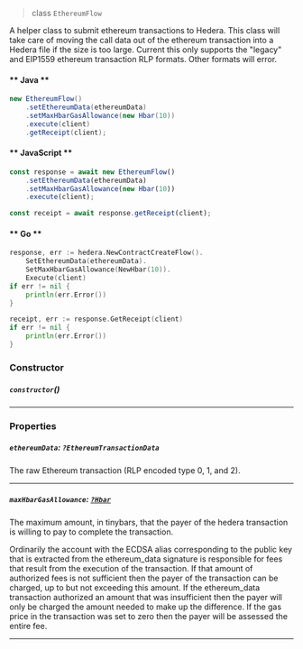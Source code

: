 > class `EthereumFlow`

A helper class to submit ethereum transactions to Hedera. This class will take
care of moving the call data out of the ethereum transaction into a Hedera file
if the size is too large. Current this only supports the "legacy" and EIP1559
ethereum transaction RLP formats. Other formats will error.

<!-- tabs:start -->

#### ** Java **

```java
new EthereumFlow()
    .setEthereumData(ethereumData)
    .setMaxHbarGasAllowance(new Hbar(10))
    .execute(client)
    .getReceipt(client);
```

#### ** JavaScript **

```javascript
const response = await new EthereumFlow()
    .setEthereumData(ethereumData)
    .setMaxHbarGasAllowance(new Hbar(10))
    .execute(client);

const receipt = await response.getReceipt(client);
```

#### ** Go **

```go
response, err := hedera.NewContractCreateFlow().
    SetEthereumData(ethereumData).
    SetMaxHbarGasAllowance(NewHbar(10)).
    Execute(client)
if err != nil {
    println(err.Error())
}

receipt, err := response.GetReceipt(client)
if err != nil {
    println(err.Error())
}
```

<!-- tabs:end -->

### Constructor

##### `constructor`()

---

### Properties

##### `ethereumData`: `?EthereumTransactionData`

The raw Ethereum transaction (RLP encoded type 0, 1, and 2).

---

##### `maxHbarGasAllowance`: [`?Hbar`](reference/Hbar.md)

The maximum amount, in tinybars, that the payer of the hedera transaction 
is willing to pay to complete the transaction.

Ordinarily the account with the ECDSA alias corresponding to the public 
key that is extracted from the ethereum\_data signature is responsible for
fees that result from the execution of the transaction. If that amount of
authorized fees is not sufficient then the payer of the transaction can be
charged, up to but not exceeding this amount. If the ethereum\_data 
transaction authorized an amount that was insufficient then the payer will
only be charged the amount needed to make up the difference. If the gas 
price in the transaction was set to zero then the payer will be assessed 
the entire fee.

---
